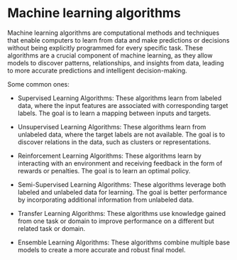 # Machine learning algorithms

Machine learning algorithms are computational methods and techniques that enable computers to learn from data and make predictions or decisions without being explicitly programmed for every specific task. These algorithms are a crucial component of machine learning, as they allow models to discover patterns, relationships, and insights from data, leading to more accurate predictions and intelligent decision-making.

Some common ones:

* Supervised Learning Algorithms: These algorithms learn from labeled data, where the input features are associated with corresponding target labels. The goal is to learn a mapping between inputs and targets.

* Unsupervised Learning Algorithms: These algorithms learn from unlabeled data, where the target labels are not available. The goal is to discover relations in the data, such as clusters or representations.

* Reinforcement Learning Algorithms: These algorithms learn by interacting with an environment and receiving feedback in the form of rewards or penalties. The goal is to learn an optimal policy.

* Semi-Supervised Learning Algorithms: These algorithms leverage both labeled and unlabeled data for learning. The goal is better performance by incorporating additional information from unlabeled data.

* Transfer Learning Algorithms: These algorithms use knowledge gained from one task or domain to improve performance on a different but related task or domain.

* Ensemble Learning Algorithms: These algorithms combine multiple base models to create a more accurate and robust final model.
